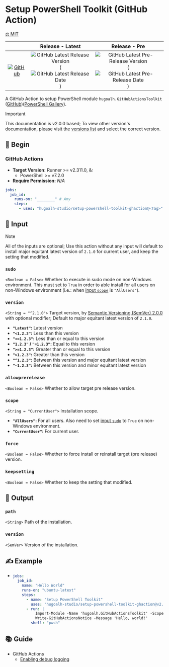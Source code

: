 # Setup PowerShell Toolkit (GitHub Action)

[⚖️ MIT](./LICENSE.md)

|  | **Release - Latest** | **Release - Pre** |
|:-:|:-:|:-:|
| [![GitHub](https://img.shields.io/badge/GitHub-181717?logo=github&logoColor=ffffff&style=flat-square "GitHub")](https://github.com/hugoalh-studio/setup-powershell-toolkit-ghaction) | ![GitHub Latest Release Version](https://img.shields.io/github/release/hugoalh-studio/setup-powershell-toolkit-ghaction?sort=semver&label=&style=flat-square "GitHub Latest Release Version") (![GitHub Latest Release Date](https://img.shields.io/github/release-date/hugoalh-studio/setup-powershell-toolkit-ghaction?label=&style=flat-square "GitHub Latest Release Date")) | ![GitHub Latest Pre-Release Version](https://img.shields.io/github/release/hugoalh-studio/setup-powershell-toolkit-ghaction?include_prereleases&sort=semver&label=&style=flat-square "GitHub Latest Pre-Release Version") (![GitHub Latest Pre-Release Date](https://img.shields.io/github/release-date-pre/hugoalh-studio/setup-powershell-toolkit-ghaction?label=&style=flat-square "GitHub Latest Pre-Release Date")) |

A GitHub Action to setup PowerShell module `hugoalh.GitHubActionsToolkit` ([GitHub](https://github.com/hugoalh-studio/ghactions-toolkit-powershell))([PowerShell Gallery](https://www.powershellgallery.com/packages/hugoalh.GitHubActionsToolkit)).

> [!IMPORTANT]
> This documentation is v2.0.0 based; To view other version's documentation, please visit the [versions list](https://github.com/hugoalh-studio/setup-powershell-toolkit-ghaction/tags) and select the correct version.

## 🔰 Begin

### GitHub Actions

- **Target Version:** Runner >= v2.311.0, &:
  - PowerShell >= v7.2.0
- **Require Permission:** *N/A*

```yml
jobs:
  job_id:
    runs-on: "________" # Any
    steps:
      - uses: "hugoalh-studio/setup-powershell-toolkit-ghaction@<Tag>"
```

## 🧩 Input

> [!NOTE]
> All of the inputs are optional; Use this action without any input will default to install major equitant latest version of `2.1.0` for current user, and keep the setting that modified.

### `sudo`

`<Boolean = False>` Whether to execute in sudo mode on non-Windows environment. This must set to `True` in order to able install for all users on non-Windows environment (i.e.: when [input `scope`](#scope) is `"AllUsers"`).

### `version`

`<String = "^2.1.0">` Target version, by [Semantic Versioning (SemVer) 2.0.0](https://semver.org/spec/v2.0.0.html) with optional modifier; Default to major equitant latest version of `2.1.0`.

- **`"Latest"`:** Latest version
- **`"<1.2.3"`:** Less than this version
- **`"<=1.2.3"`:** Less than or equal to this version
- **`"1.2.3"` / `"=1.2.3"`:** Equal to this version
- **`">=1.2.3"`:** Greater than or equal to this version
- **`">1.2.3"`:** Greater than this version
- **`"^1.2.3"`:** Between this version and major equitant latest version
- **`"~1.2.3"`:** Between this version and minor equitant latest version

### `allowprerelease`

`<Boolean = False>` Whether to allow target pre release version.

### `scope`

`<String = "CurrentUser">` Installation scope.

- **`"AllUsers"`:** For all users. Also need to set [input `sudo`](#sudo) to `True` on non-Windows environment.
- **`"CurrentUser"`:** For current user.

### `force`

`<Boolean = False>` Whether to force install or reinstall target (pre release) version.

### `keepsetting`

`<Boolean = False>` Whether to keep the setting that modified.

## 🧩 Output

### `path`

`<String>` Path of the installation.

### `version`

`<SemVer>` Version of the installation.

## ✍️ Example

- ```yml
  jobs:
    job_id:
      name: "Hello World"
      runs-on: "ubuntu-latest"
      steps:
        - name: "Setup PowerShell Toolkit"
          uses: "hugoalh-studio/setup-powershell-toolkit-ghaction@v2.0.0"
        - run: |
            Import-Module -Name 'hugoalh.GitHubActionsToolkit' -Scope 'Local'
            Write-GitHubActionsNotice -Message 'Hello, world!'
          shell: "pwsh"
  ```

## 📚 Guide

- GitHub Actions
  - [Enabling debug logging](https://docs.github.com/en/actions/monitoring-and-troubleshooting-workflows/enabling-debug-logging)

